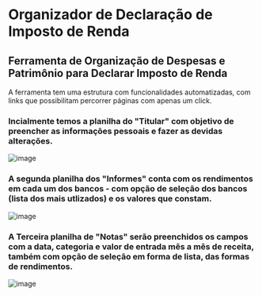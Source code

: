 # Organizador de Declaração de Imposto de Renda
## Ferramenta de Organização de Despesas e Patrimônio para Declarar Imposto de Renda

A ferramenta tem uma estrutura com funcionalidades automatizadas, com links que possibilitam percorrer páginas com apenas um click. 

### Incialmente temos a planilha do "Titular" com objetivo de preencher as informações pessoais e fazer as devidas alterações.

![image](https://github.com/user-attachments/assets/6e8b0617-ae07-4d74-aa68-ea6de37bc909)

### A segunda planilha dos "Informes" conta com os rendimentos em cada um dos bancos - com opção de seleção dos bancos (lista dos mais utlizados) e os valores que constam. 

![image](https://github.com/user-attachments/assets/62c36781-ef45-48d1-9151-7bc9bb1100e9)

### A Terceira planilha de "Notas" serão preenchidos os campos com a data, categoria e valor de entrada mês a mês de receita, também com opção de seleção em forma de lista, das formas de rendimentos.

![image](https://github.com/user-attachments/assets/a9ff943b-12f4-46de-8f91-180e24d439a9)
